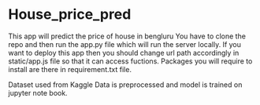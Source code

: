 # House_price_pred
This app will predict the price of house in bengluru
You have to clone the repo and then run the app.py file which will run the server locally.
If you want to deploy this app then you should change url path accordingly in static/app.js file so that it can access fuctions.
Packages you will require to install are there in requirement.txt file.

Dataset used from Kaggle
Data is preprocessed and model is trained on jupyter note book.
